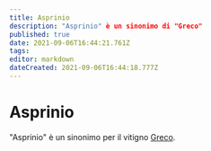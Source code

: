 ```yaml
---
title: Asprinio
description: "Asprinio" è un sinonimo di "Greco"
published: true
date: 2021-09-06T16:44:21.761Z
tags: 
editor: markdown
dateCreated: 2021-09-06T16:44:18.777Z
---
```


# Asprinio

"Asprinio" è un sinonimo per il vitigno [Greco](/vitigni/Italia/bacca-bianca/greco).